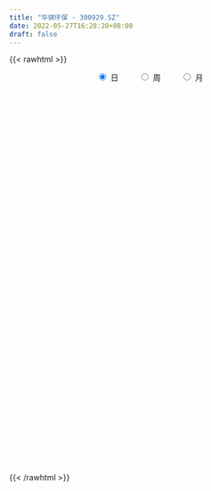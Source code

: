 ```yaml
---
title: "华骐环保 - 300929.SZ"
date: 2022-05-27T16:28:20+08:00
draft: false
---
```

{{< rawhtml >}}
    <div style="text-align: center">
        <label style="padding: 1rem;"><input style="margin-right: .5rem" type="radio" name="period" value="D" checked onclick="period_change(this)">日</label>
        <label style="padding: 1rem;"><input style="margin-right: .5rem" type="radio" name="period" value="W" onclick="period_change(this)">周</label>
        <label style="padding: 1rem;"><input style="margin-right: .5rem" type="radio" name="period" value="M" onclick="period_change(this)">月</label>
    </div>
    <div id="chart" style="height: 700px;"></div> 
    <script type="text/javascript">
        const D_v = [33213.25,46342.12,34615.15,23520.63,17893.39,25181.43,23799.74,32387.09,25766.43,17265.46,20713.22,19679.43,17799.25,26264.35,11319.44,15859.13,9357.69,11534.68,17387.0,12254.88,14092.64,8589.07,7629.68,10538.0,24335.49,18672.38,21436.27,24923.86,28190.46,18690.62,8198.6,8838.45,8913.44,7584.97,9831.17,10092.82,14211.75,22659.68,14316.44,21718.03,18595.33,13316.11,8893.06,7755.85,10574.88,13197.76,10455.76,13009.23,10692.33,12698.82,13997.61,11006.49,8616.56,10512.88,8511.11,7313.6,9413.45,6453.71,11017.0,19034.54,13077.2,7525.63,7837.85,16764.77,32735.12,45802.95,28693.35,16437.67,12399.98,33637.98,20971.77,14267.34,14815.94,11969.77,47177.02,109806.13,66863.71,48572.85,27941.34,36019.68,26491.19,40421.4,32181.13,43135.72,30030.52,22127.62,20196.15,14773.77,13757.88,38340.74,23889.82,17333.04,11688.38,14422.95,7105.98,14777.92,12809.46,9454.59,7124.22,8000.46,6023.56,6503.35,5888.88,6990.79,10311.23,8035.91,9271.91,7777.2,24133.82,13758.32,6619.16,6286.03,10495.43,5825.46,6788.29,17929.2,31107.35,18805.48,12186.77,81240.09,63048.42,51172.07,32462.88,21467.11,31877.91,21900.11,19986.0,15807.47,27345.36,43853.28,35400.6,22175.73,19865.55,36613.23,21641.17,18369.49,29238.47,13559.45,9358.0,8943.73,10553.4,10747.5,9614.93,13194.52,30724.84,23650.04,12353.58,9220.67,10074.0,23582.43,31246.82,19668.23,9669.34,8582.97,8618.81,8290.74,12464.44,11864.2,15099.94,12106.07,8571.97,9116.01,11176.73,8036.93,10891.63,5967.22,13040.18,7697.96,23982.94,10044.75,7739.0,12026.18,7588.67,14496.18,12578.02,8505.0,9604.01,16378.73,28286.4,17203.74,21508.03,14579.47,13408.46,35709.28,21060.04,13885.06,14924.04,12154.66,17998.35,9700.48,7382.75,8036.86,7216.9,7922.79,14439.61,9431.21,10554.63,12190.85,97615.21,65728.88,51583.23,64247.04,78575.05,83088.19,68058.18,83961.59,74253.97,50821.12,43728.96,48341.96,29592.11,56498.93,107048.91,134314.73,82393.61,50260.43,46889.75,77115.29,63626.96,43175.08,29793.63,26223.32,37209.18,25108.7,19705.12,39013.82,48185.89,24208.35,28420.28,41665.96,31042.5,30628.34,23345.54,32011.1,29706.5,75163.42,87761.82,99163.87,67524.18,45271.37,44327.38,34303.57,33053.81,31802.3,45957.59,35947.96,47421.79,30357.59,30047.02,26613.89]
const D_histogram = [0.0,0.0307920228,0.0152478581,-0.0261911982,-0.0496560223,-0.0877427022,-0.0826687529,-0.0253483286,-0.038108909,-0.0281154701,-0.0078683065,-0.0004002704,-0.0104073901,-0.0718859553,-0.1049883485,-0.147150592,-0.1533638365,-0.145846612,-0.1159621411,-0.1199475002,-0.1577110758,-0.1728511442,-0.1584560851,-0.1183162288,-0.0337590077,0.0156276566,0.0748262319,0.1345204929,0.1443176029,0.0894952996,0.0432233757,-0.0013163881,-0.0440152972,-0.0523020691,-0.0289575348,-0.0004167785,-0.0053991208,0.039041536,0.0557601372,0.0976998136,0.0927760902,0.0486150666,0.0189261365,-0.0219724919,-0.0756356241,-0.0851614364,-0.091696894,-0.1259347792,-0.1421541148,-0.1930731657,-0.2539145194,-0.2541869104,-0.2281871267,-0.1643675364,-0.1083470031,-0.0535674177,-0.0360045245,-0.0200154944,0.0294665396,0.1056084546,0.1351712123,0.1491378837,0.1522571589,0.1920628513,0.2388665403,0.3132109646,0.2606944648,0.1855145595,0.1551373591,0.196500061,0.1985506965,0.1575706003,0.11162622,0.0607549257,0.2427879811,0.3518171571,0.4311630168,0.3519980394,0.3016884836,0.2769604031,0.2146288835,0.1976982764,0.0915472854,0.0557204426,-0.0155301321,-0.0810390154,-0.1642957996,-0.1964698965,-0.2032094335,-0.137299118,-0.1605938823,-0.2287046545,-0.2550110956,-0.3256902996,-0.3341162792,-0.2864676138,-0.2411914254,-0.2317283244,-0.1979145044,-0.1723490163,-0.1493333823,-0.1295734431,-0.1054662018,-0.0935250968,-0.1149898214,-0.1357943175,-0.1115803278,-0.1049518831,-0.0535688566,-0.0754000312,-0.0700603529,-0.0529608288,-0.0356159956,-0.0102216017,0.0288210653,0.0743058353,0.1573443893,0.1938025661,0.2038750007,0.3272109793,0.357367553,0.4079783601,0.3960890811,0.3514792112,0.3279373418,0.2602109159,0.1903455586,0.1401988371,0.1312815189,0.149171956,0.1247108962,0.0782701938,0.038146219,0.0626590655,0.0136956072,-0.0355876684,-0.1557332729,-0.2201032836,-0.2495948857,-0.2523344328,-0.237593959,-0.2045980578,-0.1641930743,-0.1272315641,-0.0548344717,0.0008243562,-0.0088496938,-0.0022693586,0.0066350279,-0.0496838832,-0.0617739349,-0.0885657953,-0.1023530263,-0.1236895849,-0.1221922626,-0.1172809889,-0.0749416622,-0.0603442118,-0.0209536289,-0.0342320338,-0.0317892677,-0.018757037,0.0074068599,0.0098953875,-0.0212367302,-0.0253913025,-0.0646789315,-0.0698735602,-0.1234289295,-0.160600484,-0.1828143283,-0.2253807583,-0.2323801282,-0.2700969748,-0.2511476598,-0.1982890392,-0.1348175415,-0.0605792876,-0.0071311023,0.0202005109,0.0510820159,0.0646162016,0.0945642555,0.1326254588,0.1568179052,0.1691093778,0.1566574176,0.1531793463,0.1103591341,0.0912558837,0.0707657009,0.070932161,0.0743601961,0.0687811159,0.0497597132,0.0247920857,-0.0117697264,-0.0481093375,0.0615882607,0.1015513851,0.1319453162,0.1671343837,0.2403600998,0.2640722587,0.3016773405,0.3865511619,0.3304341101,0.284066045,0.2562875431,0.1669084664,0.1090267168,0.0895249524,0.1575215618,0.1884515256,0.1540587128,0.1110879226,0.0544398594,0.054293256,-0.0679169825,-0.0991440807,-0.1570995414,-0.1748941465,-0.2407115313,-0.2573185528,-0.2487528563,-0.2322239934,-0.2954719262,-0.3127657722,-0.3717829273,-0.4652951994,-0.4666585932,-0.4717476664,-0.4068838405,-0.3026325202,-0.2319738768,-0.1499355433,-0.0506580791,0.0103015216,0.0721049175,0.1035914147,0.1065310674,0.0975629702,0.0922280855,0.091154415,0.1028109415,0.117133891,0.0619108681,0.0424327483,0.0264997279,0.0199453106]
const D_fast = [0.0,0.0384900285,0.0267578283,-0.0212290275,-0.0571078572,-0.1171302126,-0.1327234516,-0.0817401094,-0.1040279171,-0.1010633456,-0.0827832587,-0.0754152901,-0.0880242574,-0.1674743114,-0.2268237917,-0.3057736833,-0.3503278868,-0.3792723154,-0.3783783798,-0.4123506139,-0.4895419584,-0.5478948129,-0.5731137751,-0.5625529759,-0.4864355068,-0.4331419283,-0.355236795,-0.2619124108,-0.2160359,-0.2484843785,-0.2839504584,-0.3288193192,-0.3825220527,-0.4038843419,-0.3877791913,-0.3593426296,-0.3656747521,-0.3114737113,-0.2808150758,-0.214450446,-0.1961801469,-0.2281874037,-0.2531447998,-0.2995365512,-0.3721085894,-0.4029247607,-0.4323844419,-0.4981060218,-0.5498638862,-0.6490512285,-0.773371212,-0.8371903306,-0.8682373286,-0.8455096224,-0.8165758398,-0.7751881089,-0.7666263469,-0.7556411904,-0.6987925214,-0.5962484928,-0.532892932,-0.4816417897,-0.4404582248,-0.3526368195,-0.2461164955,-0.09346933,-0.0808122136,-0.109613479,-0.1012063396,-0.0107186226,0.0409696871,0.0393822409,0.0213444157,-0.0143381472,0.2283919034,0.4253753687,0.6125119826,0.621346515,0.6464590802,0.6909711004,0.6822968017,0.7147907637,0.6315265941,0.6096298619,0.5344967542,0.448728117,0.3243973829,0.2431058119,0.1855639166,0.2171494525,0.1537062176,0.0284192819,-0.0616399331,-0.213741712,-0.3056967614,-0.3296649994,-0.3446866674,-0.3931556475,-0.4088204536,-0.4263422196,-0.4406599312,-0.4532933528,-0.4555526619,-0.4669928311,-0.5172050111,-0.5719580865,-0.5756391788,-0.5952487049,-0.5572578925,-0.5979390749,-0.6101144848,-0.6062551679,-0.5978143337,-0.5749753401,-0.5287274068,-0.464666178,-0.3422915267,-0.2573827084,-0.1963415236,0.0087971998,0.1282956617,0.2809010588,0.3680340502,0.411293983,0.4697364491,0.4670627522,0.4447837845,0.4296867724,0.4535898338,0.5087732599,0.5154899242,0.4886167702,0.4580293502,0.4982069631,0.4526674066,0.3944872138,0.2354082911,0.1160124595,0.024122136,-0.0417010192,-0.0863590352,-0.1045126485,-0.1051559336,-0.1000023144,-0.0413138399,0.014551077,0.0026646036,0.0086775991,0.0192407425,-0.0494991393,-0.0770326747,-0.125965984,-0.1653414715,-0.2176004264,-0.2466511697,-0.2710601433,-0.247456232,-0.2479448346,-0.2137926589,-0.2356290722,-0.2411336231,-0.2327906517,-0.2047750398,-0.1998126654,-0.2362539656,-0.2467563636,-0.3022137254,-0.3248767441,-0.4092893458,-0.4866110213,-0.5545284476,-0.6534400672,-0.7185344692,-0.8237755595,-0.8676131594,-0.8643267986,-0.8345596863,-0.7754662543,-0.7238008445,-0.6914191036,-0.6477670946,-0.6180788586,-0.5644897408,-0.4932721728,-0.42987525,-0.3753064331,-0.3485940388,-0.3137772736,-0.3290077023,-0.3252969817,-0.3280957393,-0.310196239,-0.2881781548,-0.276561956,-0.2831434304,-0.3019130365,-0.3414172802,-0.3897842258,-0.2646895623,-0.1993385916,-0.1359583315,-0.0589856681,0.0743300729,0.1640602966,0.2770847134,0.4585963253,0.485087801,0.5097362472,0.5460296311,0.498377671,0.4677526006,0.4706320743,0.5780090741,0.6560519193,0.6601737847,0.6449749752,0.6019368768,0.6153635875,0.4761741034,0.420160985,0.3229306389,0.2614124972,0.1354172295,0.0544805699,0.0008580523,-0.0406690832,-0.1777849975,-0.2732702865,-0.4252331735,-0.6350692454,-0.7530972875,-0.8761232773,-0.9129804115,-0.8843872213,-0.871722047,-0.8271675994,-0.740554655,-0.6770196739,-0.5971900486,-0.5398056978,-0.5102332782,-0.4948106329,-0.4770884962,-0.4553735629,-0.418014301,-0.3744078788,-0.4141531847,-0.4230231174,-0.4323312058,-0.4338992955]
const D_slow = [0.0,0.0076980057,0.0115099702,0.0049621707,-0.0074518349,-0.0293875104,-0.0500546987,-0.0563917808,-0.0659190081,-0.0729478756,-0.0749149522,-0.0750150198,-0.0776168673,-0.0955883561,-0.1218354432,-0.1586230913,-0.1969640504,-0.2334257034,-0.2624162387,-0.2924031137,-0.3318308827,-0.3750436687,-0.41465769,-0.4442367472,-0.4526764991,-0.4487695849,-0.4300630269,-0.3964329037,-0.360353503,-0.3379796781,-0.3271738342,-0.3275029312,-0.3385067555,-0.3515822728,-0.3588216565,-0.3589258511,-0.3602756313,-0.3505152473,-0.336575213,-0.3121502596,-0.288956237,-0.2768024704,-0.2720709363,-0.2775640592,-0.2964729653,-0.3177633244,-0.3406875479,-0.3721712427,-0.4077097714,-0.4559780628,-0.5194566926,-0.5830034202,-0.6400502019,-0.681142086,-0.7082288368,-0.7216206912,-0.7306218223,-0.7356256959,-0.728259061,-0.7018569474,-0.6680641443,-0.6307796734,-0.5927153837,-0.5446996708,-0.4849830358,-0.4066802946,-0.3415066784,-0.2951280385,-0.2563436988,-0.2072186835,-0.1575810094,-0.1181883593,-0.0902818043,-0.0750930729,-0.0143960776,0.0735582116,0.1813489658,0.2693484757,0.3447705966,0.4140106973,0.4676679182,0.5170924873,0.5399793087,0.5539094193,0.5500268863,0.5297671324,0.4886931825,0.4395757084,0.38877335,0.3544485705,0.3143001,0.2571239363,0.1933711624,0.1119485876,0.0284195178,-0.0431973857,-0.103495242,-0.1614273231,-0.2109059492,-0.2539932033,-0.2913265489,-0.3237199097,-0.3500864601,-0.3734677343,-0.4022151897,-0.436163769,-0.464058851,-0.4902968218,-0.5036890359,-0.5225390437,-0.5400541319,-0.5532943391,-0.562198338,-0.5647537385,-0.5575484721,-0.5389720133,-0.499635916,-0.4511852745,-0.4002165243,-0.3184137795,-0.2290718912,-0.1270773012,-0.0280550309,0.0598147719,0.1417991073,0.2068518363,0.2544382259,0.2894879352,0.3223083149,0.3596013039,0.390779028,0.4103465764,0.4198831312,0.4355478976,0.4389717994,0.4300748823,0.391141564,0.3361157431,0.2737170217,0.2106334135,0.1512349238,0.1000854093,0.0590371407,0.0272292497,0.0135206318,0.0137267208,0.0115142974,0.0109469577,0.0126057147,0.0001847439,-0.0152587398,-0.0374001887,-0.0629884452,-0.0939108415,-0.1244589071,-0.1537791543,-0.1725145699,-0.1876006228,-0.19283903,-0.2013970385,-0.2093443554,-0.2140336147,-0.2121818997,-0.2097080528,-0.2150172354,-0.221365061,-0.2375347939,-0.2550031839,-0.2858604163,-0.3260105373,-0.3717141194,-0.4280593089,-0.486154341,-0.5536785847,-0.6164654996,-0.6660377594,-0.6997421448,-0.7148869667,-0.7166697423,-0.7116196145,-0.6988491106,-0.6826950602,-0.6590539963,-0.6258976316,-0.5866931553,-0.5444158108,-0.5052514564,-0.4669566199,-0.4393668363,-0.4165528654,-0.3988614402,-0.3811284,-0.3625383509,-0.345343072,-0.3329031436,-0.3267051222,-0.3296475538,-0.3416748882,-0.326277823,-0.3008899767,-0.2679036477,-0.2261200518,-0.1660300268,-0.1000119622,-0.024592627,0.0720451634,0.154653691,0.2256702022,0.289742088,0.3314692046,0.3587258838,0.3811071219,0.4204875123,0.4676003937,0.5061150719,0.5338870526,0.5474970174,0.5610703314,0.5440910858,0.5193050657,0.4800301803,0.4363066437,0.3761287609,0.3117991227,0.2496109086,0.1915549102,0.1176869287,0.0394954856,-0.0534502462,-0.169774046,-0.2864386943,-0.4043756109,-0.506096571,-0.5817547011,-0.6397481703,-0.6772320561,-0.6898965759,-0.6873211955,-0.6692949661,-0.6433971125,-0.6167643456,-0.5923736031,-0.5693165817,-0.5465279779,-0.5208252425,-0.4915417698,-0.4760640528,-0.4654558657,-0.4588309337,-0.4538446061]
const D_data = [['2021-05-18', 19.9196, 20.8413, 19.6783, 20.9589],['2021-05-19', 21.1259, 21.3238, 21.064, 22.6724],['2021-05-20', 20.6434, 20.8042, 20.4578, 21.7754],['2021-05-21', 21.0207, 20.3217, 20.2908, 21.0207],['2021-05-24', 20.167, 20.3402, 20.1052, 20.8413],['2021-05-25', 20.1299, 19.932, 19.536, 20.198],['2021-05-26', 20.198, 20.3093, 20.1608, 20.7485],['2021-05-27', 20.2598, 21.0826, 20.2598, 21.1444],['2021-05-28', 21.1011, 20.2908, 20.0433, 21.1197],['2021-05-31', 20.2722, 20.532, 19.9938, 20.6619],['2021-06-01', 20.4145, 20.7176, 20.3093, 20.9589],['2021-06-02', 20.7856, 20.6186, 20.3526, 20.7856],['2021-06-03', 20.7176, 20.3774, 20.3217, 20.8228],['2021-06-04', 20.2227, 19.4927, 19.3814, 20.2227],['2021-06-07', 19.5855, 19.5051, 19.2577, 19.6103],['2021-06-08', 19.5113, 19.0659, 18.905, 19.567],['2021-06-09', 19.0906, 19.2391, 19.0906, 19.3814],['2021-06-10', 19.0659, 19.2638, 18.9978, 19.369],['2021-06-11', 19.1772, 19.5051, 19.1772, 19.8515],['2021-06-15', 19.4865, 19.0164, 18.9607, 19.6103],['2021-06-16', 18.9236, 18.3235, 18.2679, 18.9545],['2021-06-17', 18.2493, 18.2802, 18.2122, 18.4968],['2021-06-18', 18.2912, 18.4589, 18.0118, 18.5583],['2021-06-21', 18.3223, 18.7571, 18.2726, 18.8627],['2021-06-22', 18.6825, 19.5272, 18.6825, 20.3657],['2021-06-23', 19.4465, 19.3782, 19.1608, 19.9558],['2021-06-24', 19.3782, 19.7695, 19.0055, 20.0614],['2021-06-25', 19.5334, 20.1235, 19.2664, 20.1856],['2021-06-28', 20.8067, 19.7446, 19.7446, 21.1421],['2021-06-29', 19.1421, 18.8564, 18.8254, 19.3657],['2021-06-30', 18.8564, 18.695, 18.6391, 18.9372],['2021-07-01', 18.6887, 18.4403, 18.2291, 19.0179],['2021-07-02', 18.4341, 18.1608, 18.0614, 18.577],['2021-07-05', 18.2664, 18.3658, 18.1173, 18.3782],['2021-07-06', 18.1981, 18.7198, 18.1857, 18.7943],['2021-07-07', 18.6328, 18.8627, 18.5273, 18.9248],['2021-07-08', 19.2291, 18.4527, 18.4527, 19.5583],['2021-07-09', 18.3223, 19.1421, 18.2105, 19.6452],['2021-07-12', 19.2539, 18.9496, 18.7881, 19.3098],['2021-07-13', 18.9434, 19.4403, 18.6701, 19.5645],['2021-07-14', 19.5521, 18.9869, 18.9123, 19.9682],['2021-07-15', 18.7571, 18.3782, 18.3099, 18.8192],['2021-07-16', 18.3347, 18.3471, 18.2167, 18.5273],['2021-07-19', 18.167, 17.9745, 17.7819, 18.3409],['2021-07-20', 17.9496, 17.4776, 17.4031, 17.9496],['2021-07-21', 17.2478, 17.7509, 17.1546, 17.813],['2021-07-22', 17.6391, 17.6267, 17.3907, 17.8751],['2021-07-23', 17.7819, 17.0304, 17.018, 17.9],['2021-07-26', 16.9559, 16.9559, 16.5957, 17.2664],['2021-07-27', 16.9559, 16.1423, 16.0242, 17.0801],['2021-07-28', 16.136, 15.4653, 15.0367, 16.136],['2021-07-29', 15.6143, 15.7758, 15.4963, 15.987],['2021-07-30', 15.7758, 15.8938, 15.6516, 16.0056],['2021-08-02', 15.8938, 16.3596, 15.6516, 16.428],['2021-08-03', 16.3348, 16.3783, 16.2106, 16.5335],['2021-08-04', 16.2727, 16.4963, 16.2292, 16.5025],['2021-08-05', 16.4963, 16.0864, 15.9994, 16.5522],['2021-08-06', 16.0988, 16.0305, 15.9311, 16.2603],['2021-08-09', 16.0056, 16.5273, 15.9621, 16.6329],['2021-08-10', 16.459, 17.1546, 16.3969, 17.3782],['2021-08-11', 16.9435, 16.8565, 16.7075, 17.0801],['2021-08-12', 16.7696, 16.8006, 16.6826, 17.0491],['2021-08-13', 16.8317, 16.7447, 16.5832, 16.931],['2021-08-16', 16.7509, 17.3782, 16.7509, 17.6639],['2021-08-17', 17.3969, 17.8006, 17.1546, 18.1919],['2021-08-18', 17.8006, 18.6328, 17.6143, 18.8689],['2021-08-19', 18.0242, 17.2789, 17.1919, 18.1981],['2021-08-20', 17.3037, 16.782, 16.4963, 17.3037],['2021-08-23', 16.8565, 17.1546, 16.8317, 17.223],['2021-08-24', 17.3037, 18.1919, 17.2043, 18.6018],['2021-08-25', 17.8937, 17.9496, 17.6391, 18.1981],['2021-08-26', 18.2912, 17.4279, 17.4279, 18.3161],['2021-08-27', 17.7012, 17.223, 17.1236, 18.1919],['2021-08-30', 17.2043, 16.9559, 16.8752, 17.4155],['2021-08-31', 17.7633, 20.3471, 17.7385, 20.3471],['2021-09-01', 21.6824, 20.4651, 20.4464, 22.5644],['2021-09-02', 20.3657, 20.9371, 19.0552, 21.347],['2021-09-03', 20.198, 19.2974, 19.2664, 20.5396],['2021-09-06', 19.5893, 19.6142, 18.9807, 19.9309],['2021-09-07', 19.4651, 20.0179, 19.3161, 20.403],['2021-09-08', 19.8688, 19.5707, 19.3223, 20.1235],['2021-09-09', 19.7508, 20.1607, 19.0676, 20.6825],['2021-09-10', 19.875, 18.8999, 18.8813, 20.3284],['2021-09-13', 19.49, 19.5334, 19.3161, 20.9371],['2021-09-14', 19.5396, 18.8937, 18.8627, 19.7136],['2021-09-15', 18.9123, 18.6328, 18.3223, 19.0987],['2021-09-16', 18.6142, 17.9807, 17.9807, 18.8627],['2021-09-17', 18.0055, 18.2291, 17.8192, 18.5086],['2021-09-22', 17.8875, 18.3409, 17.7074, 18.4962],['2021-09-23', 18.3409, 19.3285, 18.167, 19.8378],['2021-09-24', 19.2353, 18.254, 18.0552, 19.2353],['2021-09-27', 18.136, 17.3285, 17.1609, 18.7012],['2021-09-28', 17.3907, 17.4341, 16.7696, 17.6453],['2021-09-29', 17.2664, 16.4031, 16.3845, 17.4279],['2021-09-30', 16.4714, 16.7137, 16.4714, 16.782],['2021-10-08', 17.0056, 17.2727, 17.0056, 18.136],['2021-10-11', 17.0801, 17.2727, 16.8689, 17.5956],['2021-10-12', 17.2292, 16.7634, 16.6081, 17.4341],['2021-10-13', 16.7634, 16.9869, 16.4776, 16.9869],['2021-10-14', 16.8317, 16.8627, 16.5584, 16.9559],['2021-10-15', 16.8627, 16.7944, 16.6453, 16.9248],['2021-10-18', 16.7758, 16.7137, 16.4652, 16.8317],['2021-10-19', 16.8317, 16.7447, 16.5211, 16.8317],['2021-10-20', 16.5832, 16.5584, 16.3969, 16.7075],['2021-10-21', 16.5211, 15.9746, 15.9187, 16.7385],['2021-10-22', 15.9497, 15.7075, 15.5274, 16.0491],['2021-10-25', 15.5398, 16.1174, 15.5398, 16.459],['2021-10-26', 16.018, 15.8255, 15.6889, 16.2603],['2021-10-27', 15.9497, 16.4093, 15.1671, 17.0925],['2021-10-28', 15.869, 15.4466, 15.3535, 16.0242],['2021-10-29', 15.4591, 15.6081, 15.3162, 15.6516],['2021-11-01', 15.4653, 15.6889, 15.4591, 15.9497],['2021-11-02', 15.7137, 15.6702, 15.4653, 16.3037],['2021-11-03', 15.5957, 15.7882, 15.5584, 15.9249],['2021-11-04', 15.8379, 16.0615, 15.7323, 16.0615],['2021-11-05', 16.31, 16.3348, 16.2789, 16.9807],['2021-11-08', 16.7634, 17.1733, 16.4218, 17.8254],['2021-11-09', 16.6453, 16.9869, 16.5211, 17.2664],['2021-11-10', 16.9869, 16.8814, 16.6205, 17.1795],['2021-11-11', 16.9559, 18.8254, 16.9559, 20.2601],['2021-11-12', 17.7944, 18.3099, 17.5521, 18.49],['2021-11-15', 18.0739, 19.0676, 17.9869, 19.1111],['2021-11-16', 18.7757, 18.7012, 18.3099, 18.8813],['2021-11-17', 18.5086, 18.4403, 18.1236, 18.608],['2021-11-18', 18.4403, 18.8068, 18.0428, 18.9745],['2021-11-19', 18.4962, 18.2664, 18.0242, 18.5459],['2021-11-22', 18.2602, 18.0801, 17.6702, 18.2602],['2021-11-23', 18.0739, 18.1732, 17.8751, 18.2602],['2021-11-24', 18.0242, 18.6825, 17.9372, 18.726],['2021-11-25', 18.6328, 19.2043, 18.3409, 20.0614],['2021-11-26', 19.0117, 18.8192, 18.7322, 19.8626],['2021-11-29', 18.2602, 18.49, 17.9434, 18.813],['2021-11-30', 18.5459, 18.4403, 18.0739, 19.0241],['2021-12-01', 18.136, 19.3098, 18.1298, 19.4962],['2021-12-02', 19.2043, 18.4155, 18.3844, 19.4092],['2021-12-03', 18.5148, 18.1981, 18.0739, 19.1297],['2021-12-06', 18.6266, 16.8317, 16.6453, 18.6328],['2021-12-07', 16.9373, 16.931, 16.4776, 17.0553],['2021-12-08', 16.9559, 16.9683, 16.7696, 17.0925],['2021-12-09', 16.9559, 17.0491, 16.8379, 17.1112],['2021-12-10', 16.9621, 17.1298, 16.782, 17.2664],['2021-12-13', 17.1298, 17.3285, 16.9932, 17.5211],['2021-12-14', 17.2354, 17.4838, 17.136, 17.5149],['2021-12-15', 17.8813, 17.5397, 17.4528, 17.9496],['2021-12-16', 17.3969, 18.2105, 17.3969, 18.8192],['2021-12-17', 18.0863, 18.3285, 17.7757, 18.4341],['2021-12-20', 18.1236, 17.6329, 17.6329, 18.2416],['2021-12-21', 17.6391, 17.8254, 17.4962, 17.8627],['2021-12-22', 17.7136, 17.9, 17.5397, 17.9372],['2021-12-23', 18.3844, 16.9373, 16.782, 18.3844],['2021-12-24', 17.2168, 17.2602, 17.0615, 18.8192],['2021-12-27', 16.7261, 16.9062, 16.1547, 17.105],['2021-12-28', 16.8317, 16.8752, 16.5584, 17.1422],['2021-12-29', 16.782, 16.5832, 16.459, 16.8255],['2021-12-30', 16.5832, 16.7012, 16.5211, 16.8255],['2021-12-31', 16.6453, 16.6453, 16.6081, 16.9248],['2022-01-04', 16.7696, 17.1422, 16.6516, 17.1546],['2022-01-05', 17.1422, 16.8689, 16.5211, 17.2478],['2022-01-06', 16.8379, 17.2664, 16.695, 17.4776],['2022-01-07', 17.2602, 16.6267, 16.5957, 17.2602],['2022-01-10', 16.6267, 16.7385, 16.31, 16.8938],['2022-01-11', 16.7509, 16.8627, 16.664, 17.136],['2022-01-12', 16.9186, 17.0987, 16.9186, 17.3037],['2022-01-13', 17.0242, 16.8565, 16.8255, 17.2416],['2022-01-14', 16.8379, 16.3224, 16.2789, 17.0056],['2022-01-17', 16.1609, 16.5149, 16.1609, 16.546],['2022-01-18', 16.5957, 15.8876, 15.7634, 16.5957],['2022-01-19', 15.8938, 16.105, 15.6454, 16.2044],['2022-01-20', 16.0056, 15.223, 15.2168, 16.105],['2022-01-21', 15.2292, 15.0243, 15.0057, 15.3535],['2022-01-24', 14.9746, 14.8628, 14.72, 15.0429],['2022-01-25', 14.9063, 14.2107, 14.1734, 14.9373],['2022-01-26', 14.2417, 14.2728, 14.0243, 14.4405],['2022-01-27', 14.192, 13.4902, 13.4902, 14.2603],['2022-01-28', 13.6703, 13.8566, 13.602, 14.0181],['2022-02-07', 14.161, 14.2044, 13.6765, 14.2541],['2022-02-08', 14.1858, 14.4218, 14.1299, 14.4964],['2022-02-09', 14.4218, 14.751, 14.3162, 14.9684],['2022-02-10', 15.1671, 14.7075, 14.6703, 15.6454],['2022-02-11', 14.5212, 14.5026, 14.2976, 14.7448],['2022-02-14', 14.2852, 14.633, 14.2169, 15.2106],['2022-02-15', 14.6765, 14.4839, 14.2914, 14.7324],['2022-02-16', 14.4901, 14.7758, 14.4901, 14.8317],['2022-02-17', 14.8131, 15.0616, 14.7945, 15.5957],['2022-02-18', 14.8814, 15.0864, 14.72, 15.1485],['2022-02-21', 15.0429, 15.0864, 14.9125, 15.1733],['2022-02-22', 14.9994, 14.8317, 14.6641, 15.0491],['2022-02-23', 14.9249, 14.956, 14.7075, 15.0926],['2022-02-24', 14.8566, 14.3783, 14.2231, 15.0926],['2022-02-25', 14.7883, 14.5274, 14.4467, 14.8814],['2022-02-28', 14.5398, 14.4094, 14.1672, 14.7075],['2022-03-01', 14.4094, 14.6144, 14.3908, 14.6951],['2022-03-02', 14.5398, 14.6703, 14.4777, 14.7572],['2022-03-03', 14.6703, 14.5585, 14.3846, 14.8131],['2022-03-04', 14.5833, 14.3224, 14.1672, 14.72],['2022-03-07', 14.3349, 14.1113, 13.9498, 14.3349],['2022-03-08', 14.1175, 13.7573, 13.7324, 14.279],['2022-03-09', 13.7883, 13.4902, 13.043, 13.9001],['2022-03-10', 14.9684, 15.4777, 14.6268, 16.1857],['2022-03-11', 14.6268, 15.0305, 14.5336, 15.1299],['2022-03-14', 14.8007, 15.1547, 14.7883, 15.6516],['2022-03-15', 14.9808, 15.4777, 14.9746, 16.1236],['2022-03-16', 15.5522, 16.3845, 15.3162, 16.459],['2022-03-17', 16.0864, 16.2106, 15.7137, 17.1795],['2022-03-18', 16.0367, 16.7696, 15.9, 17.018],['2022-03-21', 16.8193, 17.9745, 16.459, 18.1857],['2022-03-22', 17.4217, 16.5894, 16.5087, 17.5459],['2022-03-23', 16.6888, 16.7075, 16.3534, 17.577],['2022-03-24', 16.5894, 16.9932, 16.5832, 17.2354],['2022-03-25', 16.7075, 16.1174, 15.9, 16.8938],['2022-03-28', 15.8131, 16.2727, 15.7199, 16.3348],['2022-03-29', 16.3348, 16.6764, 16.2044, 17.3907],['2022-03-30', 16.3659, 18.0614, 16.3596, 18.5459],['2022-03-31', 18.0118, 18.0677, 17.6888, 19.7943],['2022-04-01', 18.0801, 17.4466, 17.341, 18.4341],['2022-04-06', 17.341, 17.3099, 17.1112, 17.7136],['2022-04-07', 17.3596, 17.0118, 16.7385, 17.6267],['2022-04-08', 17.1112, 17.6888, 16.3659, 17.9186],['2022-04-11', 17.2602, 15.9, 15.6578, 17.2602],['2022-04-12', 15.751, 16.6329, 15.6019, 16.8317],['2022-04-13', 16.4652, 16.0242, 15.9, 16.577],['2022-04-14', 16.0242, 16.2541, 15.9187, 16.6267],['2022-04-15', 16.0305, 15.3162, 15.31, 16.2541],['2022-04-18', 15.1547, 15.5584, 14.633, 15.7013],['2022-04-19', 15.5025, 15.6889, 15.2851, 15.7075],['2022-04-20', 15.8379, 15.6951, 15.3845, 16.2603],['2022-04-21', 15.4342, 14.3783, 14.2044, 15.4342],['2022-04-22', 14.0989, 14.5026, 14.0678, 14.751],['2022-04-25', 14.1982, 13.4964, 13.4529, 14.5709],['2022-04-26', 13.484, 12.2977, 12.13, 13.8815],['2022-04-27', 11.9499, 12.7883, 11.9002, 12.956],['2022-04-28', 12.9126, 12.2977, 12.1735, 13.1051],['2022-04-29', 12.6393, 12.9188, 12.4219, 13.0182],['2022-05-05', 13.1734, 13.5088, 12.9188, 13.5088],['2022-05-06', 13.1175, 13.2604, 12.9809, 13.5088],['2022-05-09', 13.8, 13.57, 13.45, 14.47],['2022-05-10', 13.3, 14.1, 13.19, 14.26],['2022-05-11', 14.5, 13.94, 13.93, 14.91],['2022-05-12', 13.87, 14.22, 13.76, 14.5],['2022-05-13', 14.15, 14.07, 14.03, 14.45],['2022-05-16', 14.4, 13.8, 13.77, 14.49],['2022-05-17', 13.71, 13.63, 13.42, 13.78],['2022-05-18', 13.63, 13.63, 13.5, 13.8],['2022-05-19', 13.36, 13.66, 13.3, 13.73],['2022-05-20', 13.77, 13.85, 13.62, 14.18],['2022-05-23', 13.85, 13.97, 13.77, 14.04],['2022-05-24', 14.02, 12.99, 12.93, 14.09],['2022-05-25', 13.19, 13.21, 13.05, 13.4],['2022-05-26', 13.22, 13.12, 12.95, 13.33],['2022-05-27', 13.14, 13.13, 12.98, 13.32]]
const W_v = [353436.5699999999,321172.8199999999,380310.92,95615.55,60924.17,162975.2,189702.81,283222.29,291889.35,544653.9299999999,373549.42,267947.98,213745.35,129614.24,110179.56,39552.2,148954.7,169294.93,125028.08,101721.71,65457.94,42566.27,99906.0,72831.57,64380.39,76838.97,54993.48,57011.81,42204.75,58492.22,140433.86,96093.01,284389.48,163054.74,130263.78,75988.44,50550.35,14777.92,43412.29,37730.16,61560.41,47324.41,206388.11,158880.08,142392.71,118665.17,71653.05,87931.83,86477.5,54830.09,51534.65,47793.27,60733.05,54428.05,79977.88,106265.28,68662.59,44998.91,195520.78,345551.69,301107.6,409848.29,174265.47,200028.17,156221.88,155102.62,61717.6,374884.66,189444.65,170388.25]
const W_histogram = [0.0,-0.0896191453,-0.2518226905,-0.4958500665,-0.5178600608,-0.5093139982,-0.480118203,-0.3566908606,-0.1391936891,0.2817231103,0.4185719625,0.6215095188,0.4270474634,0.1972274287,-0.0403929729,-0.1444225794,-0.1206341296,-0.1310121408,-0.1295876914,-0.1695059153,-0.1811337919,-0.2415648128,-0.1558693069,-0.2142073792,-0.1713973057,-0.1804023757,-0.254294615,-0.3529101715,-0.3797888488,-0.3225748989,-0.2581155324,-0.1661424572,0.0428727413,0.1564421544,0.186436571,0.2064484641,0.1187965032,0.1019594455,0.0639599746,-0.0242968997,-0.0763522491,-0.0500945623,0.1036558943,0.2001979071,0.2934200652,0.3040902239,0.2332266989,0.2591172967,0.1990290516,0.11668216,0.0624892708,0.0104085133,-0.1010639589,-0.2353662675,-0.2606549821,-0.2196657851,-0.211713762,-0.201811666,-0.1324745081,0.0365785745,0.1065790754,0.237031199,0.3286246701,0.22344138,0.0994185799,-0.0792899398,-0.1598509653,-0.1444409016,-0.135063296,-0.1615593032]
const W_fast = [0.0,-0.1120239316,-0.3371831495,-0.7051730421,-0.8566480515,-0.9754304885,-1.0662642441,-1.0320096168,-0.8493108676,-0.3579632907,-0.1164714479,0.2418434882,0.1541432986,-0.0263698789,-0.2740885237,-0.414223775,-0.4205938577,-0.4637249041,-0.4946973775,-0.5769920803,-0.6339034049,-0.7547256289,-0.7079974497,-0.8198873669,-0.8199266197,-0.8740322837,-1.0114981768,-1.1983412761,-1.3201671657,-1.3435969405,-1.343666457,-1.2932289961,-1.0734956123,-0.9208156607,-0.8442121013,-0.7725880921,-0.8305409272,-0.8218881236,-0.8438976008,-0.9382287001,-1.0093721117,-0.9956380655,-0.8159736353,-0.6693821458,-0.5028049714,-0.4161122567,-0.428669107,-0.337999185,-0.3483301672,-0.4015065188,-0.4400770903,-0.4895557194,-0.6262941813,-0.8194380568,-0.909890517,-0.9238177663,-0.9687941836,-1.0093450042,-0.9731264733,-0.7949287471,-0.6982834773,-0.5085735539,-0.3348239154,-0.3841468605,-0.4833150156,-0.6818460202,-0.8023697871,-0.8230699488,-0.8474581672,-0.9143440002]
const W_slow = [0.0,-0.0224047863,-0.085360459,-0.2093229756,-0.3387879908,-0.4661164903,-0.5861460411,-0.6753187562,-0.7101171785,-0.6396864009,-0.5350434103,-0.3796660306,-0.2729041648,-0.2235973076,-0.2336955508,-0.2698011957,-0.2999597281,-0.3327127633,-0.3651096861,-0.4074861649,-0.4527696129,-0.5131608161,-0.5521281428,-0.6056799877,-0.6485293141,-0.693629908,-0.7572035618,-0.8454311046,-0.9403783168,-1.0210220416,-1.0855509247,-1.127086539,-1.1163683536,-1.077257815,-1.0306486723,-0.9790365563,-0.9493374304,-0.9238475691,-0.9078575754,-0.9139318004,-0.9330198626,-0.9455435032,-0.9196295296,-0.8695800529,-0.7962250366,-0.7202024806,-0.6618958059,-0.5971164817,-0.5473592188,-0.5181886788,-0.5025663611,-0.4999642328,-0.5252302225,-0.5840717893,-0.6492355349,-0.7041519812,-0.7570804217,-0.8075333382,-0.8406519652,-0.8315073216,-0.8048625527,-0.745604753,-0.6634485854,-0.6075882404,-0.5827335955,-0.6025560804,-0.6425188218,-0.6786290472,-0.7123948712,-0.752784697]
const W_data = [['2021-01-22', 27.8379, 23.0251, 22.5487, 33.0653],['2021-01-29', 22.7652, 21.6208, 20.2289, 24.8685],['2021-02-05', 21.961, 19.8825, 19.8825, 27.2131],['2021-02-10', 19.8825, 17.4327, 17.3832, 20.099],['2021-02-19', 17.8163, 19.0473, 17.7544, 19.1216],['2021-02-26', 18.9855, 18.9236, 17.742, 19.7216],['2021-03-05', 18.6514, 18.8122, 18.4658, 20.9589],['2021-03-12', 18.9916, 19.9814, 18.9236, 22.5735],['2021-03-19', 19.6969, 21.7878, 19.3381, 22.6415],['2021-03-26', 22.2703, 26.0315, 22.2703, 31.3702],['2021-04-02', 25.9821, 24.1819, 23.1983, 27.5039],['2021-04-09', 23.8169, 26.2852, 23.1983, 27.1513],['2021-04-16', 27.5286, 21.7012, 21.0702, 27.7575],['2021-04-23', 21.6146, 20.3217, 20.2289, 22.7467],['2021-04-30', 20.0433, 18.9855, 18.8865, 21.1259],['2021-05-07', 18.9916, 19.6226, 18.6328, 19.7897],['2021-05-14', 19.5422, 20.8599, 18.6514, 21.5775],['2021-05-21', 20.2908, 20.3217, 19.6783, 22.6724],['2021-05-28', 20.167, 20.2908, 19.536, 21.1444],['2021-06-04', 20.2722, 19.4927, 19.3814, 20.9589],['2021-06-11', 19.5855, 19.5051, 18.905, 19.8515],['2021-06-18', 19.4865, 18.4589, 18.0118, 19.6103],['2021-06-25', 18.3223, 20.1235, 18.2726, 20.3657],['2021-07-02', 20.8067, 18.1608, 18.0614, 21.1421],['2021-07-09', 18.2664, 19.1421, 18.1173, 19.6452],['2021-07-16', 19.2539, 18.3471, 18.2167, 19.9682],['2021-07-23', 18.167, 17.0304, 17.018, 18.3409],['2021-07-30', 16.9559, 15.8938, 15.0367, 17.2664],['2021-08-06', 15.8938, 16.0305, 15.6516, 16.5522],['2021-08-13', 16.0056, 16.7447, 15.9621, 17.3782],['2021-08-20', 16.7509, 16.782, 16.4963, 18.8689],['2021-08-27', 16.8565, 17.223, 16.8317, 18.6018],['2021-09-03', 17.2043, 19.2974, 16.8752, 22.5644],['2021-09-10', 19.5893, 18.8999, 18.8813, 20.6825],['2021-09-17', 19.49, 18.2291, 17.8192, 20.9371],['2021-09-24', 17.8875, 18.254, 17.7074, 19.8378],['2021-09-30', 18.136, 16.7137, 16.3845, 18.7012],['2021-10-08', 17.0056, 17.2727, 17.0056, 18.136],['2021-10-15', 17.0801, 16.7944, 16.4776, 17.5956],['2021-10-22', 16.7758, 15.7075, 15.5274, 16.8317],['2021-10-29', 15.5398, 15.6081, 15.1671, 17.0925],['2021-11-05', 15.4653, 16.3348, 15.4591, 16.9807],['2021-11-12', 16.7634, 18.3099, 16.4218, 20.2601],['2021-11-19', 18.0739, 18.2664, 17.9869, 19.1111],['2021-11-26', 18.2602, 18.8192, 17.6702, 20.0614],['2021-12-03', 18.2602, 18.1981, 17.9434, 19.4962],['2021-12-10', 18.6266, 17.1298, 16.4776, 18.6328],['2021-12-17', 17.1298, 18.3285, 16.9932, 18.8192],['2021-12-24', 18.1236, 17.2602, 16.782, 18.8192],['2021-12-31', 16.7261, 16.6453, 16.1547, 17.1422],['2022-01-07', 16.7696, 16.6267, 16.5211, 17.4776],['2022-01-14', 16.6267, 16.3224, 16.2789, 17.3037],['2022-01-21', 16.1609, 15.0243, 15.0057, 16.5957],['2022-01-28', 14.9746, 13.8566, 13.4902, 15.0429],['2022-02-11', 14.161, 14.5026, 13.6765, 15.6454],['2022-02-18', 14.2852, 15.0864, 14.2169, 15.5957],['2022-02-25', 15.0429, 14.5274, 14.2231, 15.1733],['2022-03-04', 14.5398, 14.3224, 14.1672, 14.8131],['2022-03-11', 14.3349, 15.0305, 13.043, 16.1857],['2022-03-18', 14.8007, 16.7696, 14.7883, 17.1795],['2022-03-25', 16.8193, 16.1174, 15.9, 18.1857],['2022-04-01', 15.8131, 17.4466, 15.7199, 19.7943],['2022-04-08', 17.341, 17.6888, 16.3659, 17.9186],['2022-04-15', 17.2602, 15.3162, 15.31, 17.2602],['2022-04-22', 15.1547, 14.5026, 14.0678, 16.2603],['2022-04-29', 14.1982, 12.9188, 11.9002, 14.5709],['2022-05-06', 13.1734, 13.2604, 12.9188, 13.5088],['2022-05-13', 13.8, 14.07, 13.19, 14.91],['2022-05-20', 14.4, 13.85, 13.3, 14.49],['2022-05-27', 13.85, 13.13, 12.93, 14.09]]
const M_v = [674609.39,699825.8400000001,1562605.3699999999,841899.5599999999,500095.3700000001,347466.14,270976.54,396370.6300000001,645100.0,157480.78,597026.59,377516.36,214489.02,262288.5,1207250.9099999997,768011.75,796435.16]
const M_histogram = [0.0,-0.1721290028,0.2007758867,-0.0435109456,-0.0956163884,-0.2402439427,-0.4962663753,-0.3445915071,-0.4606198246,-0.5759887802,-0.4322826376,-0.4280383906,-0.5738686748,-0.5915634167,-0.328483648,-0.4645171797,-0.5004483051]
const M_fast = [0.0,-0.2151612536,0.2079376076,-0.047226961,-0.123236501,-0.3279250409,-0.7080140674,-0.6424870759,-0.8736703496,-1.1330365002,-1.0974010171,-1.2001663677,-1.4894638205,-1.6550494167,-1.4740905599,-1.7262533866,-1.8872965882]
const M_slow = [0.0,-0.0430322507,0.007161721,-0.0037160154,-0.0276201125,-0.0876810982,-0.211747692,-0.2978955688,-0.413050525,-0.55704772,-0.6651183794,-0.7721279771,-0.9155951458,-1.063486,-1.145606912,-1.2617362069,-1.3868482831]
const M_data = [['2021-01-29', 27.8379, 21.6208, 20.2289, 33.0653],['2021-02-26', 21.961, 18.9236, 17.3832, 27.2131],['2021-03-31', 18.6514, 26.3099, 18.4658, 31.3702],['2021-04-30', 25.3387, 18.9855, 18.8865, 27.7575],['2021-05-31', 18.9916, 20.532, 18.6328, 22.6724],['2021-06-30', 20.4145, 18.695, 18.0118, 21.1421],['2021-07-30', 18.6887, 15.8938, 15.0367, 19.9682],['2021-08-31', 15.8938, 20.3471, 15.6516, 20.3471],['2021-09-30', 21.6824, 16.7137, 16.3845, 22.5644],['2021-10-29', 17.0056, 15.6081, 15.1671, 18.136],['2021-11-30', 15.4653, 18.4403, 15.4591, 20.2601],['2021-12-31', 18.136, 16.6453, 16.1547, 19.4962],['2022-01-28', 16.7696, 13.8566, 13.4902, 17.4776],['2022-02-28', 14.161, 14.4094, 13.6765, 15.6454],['2022-03-31', 14.4094, 18.0677, 13.043, 19.7943],['2022-04-29', 18.0801, 12.9188, 11.9002, 18.4341],['2022-05-31', 13.1734, 13.13, 12.9188, 14.91]]
        const D_a = [null,22.6724,null,null,null,19.536,null,null,null,null,20.9589,null,null,null,null,null,null,null,null,null,null,null,18.0118,null,null,null,null,null,21.1421,null,null,null,18.0614,null,null,null,null,null,null,null,19.9682,null,null,null,null,null,null,null,null,null,15.0367,null,null,null,null,null,null,null,null,null,null,null,null,null,null,18.8689,null,null,null,null,null,null,null,16.8752,null,null,null,null,null,null,null,null,null,20.9371,null,null,null,null,null,null,null,null,null,null,null,null,null,null,null,null,null,null,null,null,null,null,null,null,null,null,15.3162,null,null,null,null,null,null,null,null,20.2601,null,null,null,null,null,null,17.6702,null,null,null,null,null,null,19.4962,null,null,null,null,null,null,null,null,null,null,null,null,null,null,null,null,null,16.1547,null,null,null,null,null,null,17.4776,null,null,null,null,null,null,null,null,null,null,null,null,null,null,13.4902,null,null,null,null,15.6454,null,null,null,null,null,null,null,null,null,null,null,null,null,null,null,null,null,null,13.043,null,null,null,null,null,null,null,18.1857,null,null,null,null,null,null,null,null,null,null,null,null,null,null,null,null,null,null,null,null,null,null,null,null,11.9002,null,null,null,null,null,null,14.91,null,null,null,null,null,13.3,null,null,null,null,null,null]
const W_a = [null,null,null,17.3832,null,null,null,null,null,31.3702,null,null,null,null,null,null,null,null,null,null,null,18.0118,null,null,null,null,null,null,null,null,null,null,22.5644,null,null,null,null,null,null,null,15.1671,null,null,null,null,null,null,18.8192,null,null,null,null,null,null,null,null,null,null,null,null,null,null,null,null,null,11.9002,null,null,null,null]
const M_a = [null,null,null,null,null,null,15.0367,null,null,null,20.2601,null,null,null,null,null,null]
        const D_b = [[{ coord: ['2021-05-19', 20.9589] }, { coord: ['2021-07-14', 19.536] }],[{ coord: ['2021-07-28', 18.8689] }, { coord: ['2022-01-06', 16.8752] }],[{ coord: ['2022-01-27', 15.6454] }, { coord: ['2022-05-11', 13.4902] }]]
const W_b = [[{ coord: ['2021-02-10', 22.5644] }, { coord: ['2021-12-17', 18.0118] }]]
const M_b = []
    </script>
{{< /rawhtml >}}